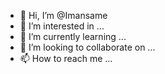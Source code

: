 - 👋 Hi, I’m @Imansame
- 👀 I’m interested in ...
- 🌱 I’m currently learning ...
- 💞️ I’m looking to collaborate on ...
- 📫 How to reach me ...

<!---
Imansame/Imansame is a ✨ special ✨ repository because its `README.md` (this file) appears on your GitHub profile.
You can click the Preview link to take a look at your changes.
--->
